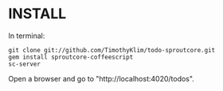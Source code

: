 # INSTALL
In terminal:

    git clone git://github.com/TimothyKlim/todo-sproutcore.git
    gem install sproutcore-coffeescript
    sc-server
  
Open a browser and go to "http://localhost:4020/todos".